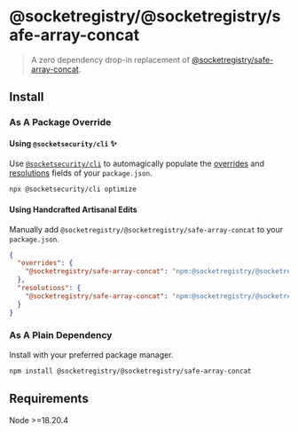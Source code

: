 # @socketregistry/@socketregistry/safe-array-concat

> A zero dependency drop-in replacement of
> [@socketregistry/safe-array-concat](https://www.npmjs.com/package/@socketregistry/safe-array-concat).

## Install

### As A Package Override

#### Using `@socketsecurity/cli` :sparkles:

Use [`@socketsecurity/cli`](https://www.npmjs.com/package/@socketsecurity/cli)
to automagically populate the
[overrides](https://docs.npmjs.com/cli/v9/configuring-npm/package-json#overrides)
and [resolutions](https://yarnpkg.com/configuration/manifest#resolutions) fields
of your `package.json`.

```sh
npx @socketsecurity/cli optimize
```

#### Using Handcrafted Artisanal Edits

Manually add `@socketregistry/@socketregistry/safe-array-concat` to your
`package.json`.

```json
{
  "overrides": {
    "@socketregistry/safe-array-concat": "npm:@socketregistry/@socketregistry/safe-array-concat@^1"
  },
  "resolutions": {
    "@socketregistry/safe-array-concat": "npm:@socketregistry/@socketregistry/safe-array-concat@^1"
  }
}
```

### As A Plain Dependency

Install with your preferred package manager.

```sh
npm install @socketregistry/@socketregistry/safe-array-concat
```

## Requirements

Node &gt;=18.20.4
